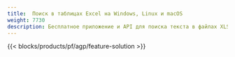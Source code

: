```yaml
---
title:  Поиск в таблицах Excel на Windows, Linux и macOS
weight: 7730
description: Бесплатное приложение и API для поиска текста в файлах XLS, XLSX и ODS
---
```

{{< blocks/products/pf/agp/feature-solution >}} 

